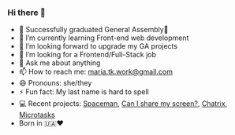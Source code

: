 ### Hi there 👋

- 🔭 Successfully graduated General Assembly🥳
- 🌱 I’m currently learning Front-end web development
- 👯 I’m looking forward to upgrade my GA projects
- 🤔 I’m looking for a Frontend/Full-Stack job
- 💬 Ask me about anything
- 📫 How to reach me: maria.tk.work@gmail.com
- 😄 Pronouns: she/they
- ⚡ Fun fact: My last name is hard to spell
- 💻 Recent projects: [Spaceman](https://mari-tk.github.io/Spaceman-game/), [Can I share my screen?](https://can-i-share-my-screen.herokuapp.com/), [Chatrix](https://chatrix.herokuapp.com/), [Microtasks](https://microtasks.herokuapp.com/)
- Born in 🇺🇦❤️
